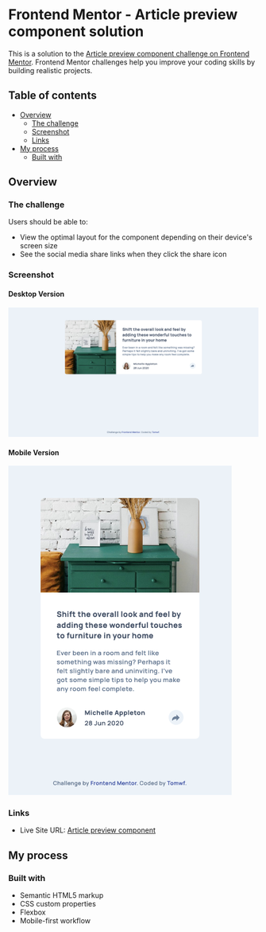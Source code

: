 # Frontend Mentor - Article preview component solution

This is a solution to the [Article preview component challenge on Frontend Mentor](https://www.frontendmentor.io/challenges/article-preview-component-dYBN_pYFT). Frontend Mentor challenges help you improve your coding skills by building realistic projects. 

## Table of contents

- [Overview](#overview)
  - [The challenge](#the-challenge)
  - [Screenshot](#screenshot)
  - [Links](#links)
- [My process](#my-process)
  - [Built with](#built-with)

## Overview

### The challenge

Users should be able to:

- View the optimal layout for the component depending on their device's screen size
- See the social media share links when they click the share icon

### Screenshot

#### Desktop Version
![](./screenshot-desktop.png)

#### Mobile Version
![](./screenshot-mobile.png)

### Links

- Live Site URL: [Article preview component](https://tomwf.github.io/FEM-article-preview-component-master/)

## My process

### Built with

- Semantic HTML5 markup
- CSS custom properties
- Flexbox
- Mobile-first workflow
